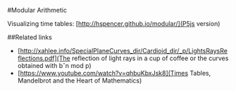 #Modular Arithmetic

Visualizing time tables: [http://hspencer.github.io/modular/](P5js version)


##Related links

* [http://xahlee.info/SpecialPlaneCurves_dir/Cardioid_dir/_p/LightsRaysReflections.pdf](The reflection of light rays in a cup of coffee or the curves obtained with bˆn mod p)
* [https://www.youtube.com/watch?v=qhbuKbxJsk8](Times Tables, Mandelbrot and the Heart of Mathematics)